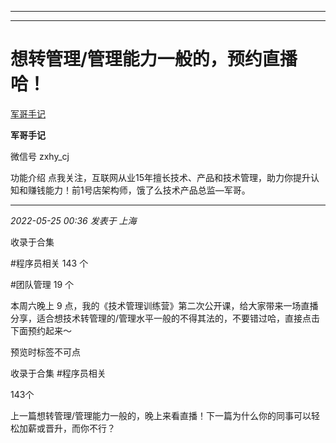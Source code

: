----------------------------------------
----------------------------------------
#  想转管理/管理能力一般的，预约直播哈！

[ 军哥手记 ](javascript:void\(0\);)

**军哥手记** ![]()

微信号 zxhy_cj

功能介绍 点我关注，互联网从业15年擅长技术、产品和技术管理，助力你提升认知和赚钱能力！前1号店架构师，饿了么技术产品总监—军哥。

____

_2022-05-25 00:36_ _发表于 上海_

收录于合集

#程序员相关 143 个

#团队管理 19 个

本周六晚上 9
点，我的《技术管理训练营》第二次公开课，给大家带来一场直播分享，适合想技术转管理的/管理水平一般的不得其法的，不要错过哈，直接点击下面预约起来～  

预览时标签不可点

收录于合集 #程序员相关

143个

上一篇想转管理/管理能力一般的，晚上来看直播！下一篇为什么你的同事可以轻松加薪或晋升，而你不行？

